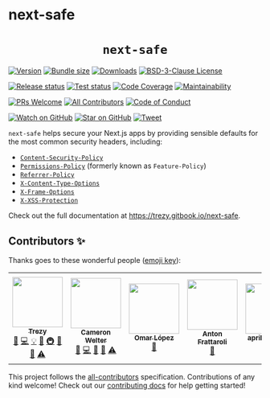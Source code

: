 # next-safe
<div align="center">
  <h1><code>next-safe</code></h1>
</div>

[![Version][version-badge]][package]
[![Bundle size][bundlephobia-badge]][bundlephobia]
[![Downloads][downloads-badge]][npmtrends]
[![BSD-3-Clause License][license-badge]][license]

[![Release status][release-status-badge]][release-status]
[![Test status][test-status-badge]][test-status]
[![Code Coverage][coveralls-badge]][coveralls]
[![Maintainability][codeclimate-badge]][codeclimate]

<!-- ALL-CONTRIBUTORS-BADGE:START - Do not remove or modify this section -->
[![PRs Welcome][prs-badge]][prs]
[![All Contributors](https://img.shields.io/badge/all_contributors-6-orange.svg?style=flat-square)](#contributors-)
[![Code of Conduct][code-of-conduct-badge]][code-of-conduct]
<!-- ALL-CONTRIBUTORS-BADGE:END -->

[![Watch on GitHub][github-watch-badge]][github-watch]
[![Star on GitHub][github-star-badge]][github-star]
[![Tweet][twitter-badge]][twitter]
<!-- [![Dependencies][daviddm-badge]][daviddm] -->

`next-safe` helps secure your Next.js apps by providing sensible defaults for the most common security headers, including:

* [`Content-Security-Policy`](https://developer.mozilla.org/en-US/docs/Web/HTTP/CSP)
* [`Permissions-Policy`](https://developer.mozilla.org/en-US/docs/Web/HTTP/Headers/Feature-Policy) (formerly known as `Feature-Policy`)
* [`Referrer-Policy`](https://developer.mozilla.org/en-US/docs/Web/HTTP/Headers/Referrer-Policy)
* [`X-Content-Type-Options`](https://developer.mozilla.org/en-US/docs/Web/HTTP/Headers/X-Content-Type-Options)
* [`X-Frame-Options`](https://developer.mozilla.org/en-US/docs/Web/HTTP/Headers/X-Frame-Options)
* [`X-XSS-Protection`](https://developer.mozilla.org/en-US/docs/Web/HTTP/Headers/X-XSS-Protection)

Check out the full documentation at https://trezy.gitbook.io/next-safe.

## Contributors ✨

Thanks goes to these wonderful people ([emoji key](https://allcontributors.org/docs/en/emoji-key)):

<!-- ALL-CONTRIBUTORS-LIST:START - Do not remove or modify this section -->
<!-- prettier-ignore-start -->
<!-- markdownlint-disable -->
<table>
  <tr>
    <td align="center"><a href="http://trezy.com"><img src="https://avatars.githubusercontent.com/u/442980?v=4?s=100" width="100px;" alt=""/><br /><sub><b>Trezy</b></sub></a><br /><a href="https://github.com/trezy/next-safe/issues?q=author%3Atrezy" title="Bug reports">🐛</a> <a href="https://github.com/trezy/next-safe/commits?author=trezy" title="Code">💻</a> <a href="#example-trezy" title="Examples">💡</a> <a href="#ideas-trezy" title="Ideas, Planning, & Feedback">🤔</a> <a href="#infra-trezy" title="Infrastructure (Hosting, Build-Tools, etc)">🚇</a> <a href="#maintenance-trezy" title="Maintenance">🚧</a> <a href="https://github.com/trezy/next-safe/pulls?q=is%3Apr+reviewed-by%3Atrezy" title="Reviewed Pull Requests">👀</a> <a href="https://github.com/trezy/next-safe/commits?author=trezy" title="Tests">⚠️</a></td>
    <td align="center"><a href="https://github.com/UncleClapton"><img src="https://avatars.githubusercontent.com/u/2686824?v=4?s=100" width="100px;" alt=""/><br /><sub><b>Cameron Welter</b></sub></a><br /><a href="https://github.com/trezy/next-safe/issues?q=author%3AUncleClapton" title="Bug reports">🐛</a> <a href="https://github.com/trezy/next-safe/commits?author=UncleClapton" title="Code">💻</a> <a href="#ideas-UncleClapton" title="Ideas, Planning, & Feedback">🤔</a> <a href="#maintenance-UncleClapton" title="Maintenance">🚧</a> <a href="https://github.com/trezy/next-safe/commits?author=UncleClapton" title="Tests">⚠️</a></td>
    <td align="center"><a href="https://www.linkedin.com/in/zomars/"><img src="https://avatars.githubusercontent.com/u/3504472?v=4?s=100" width="100px;" alt=""/><br /><sub><b>Omar López</b></sub></a><br /><a href="https://github.com/trezy/next-safe/commits?author=zomars" title="Documentation">📖</a></td>
    <td align="center"><a href="https://github.com/frattaro"><img src="https://avatars.githubusercontent.com/u/14955351?v=4?s=100" width="100px;" alt=""/><br /><sub><b>Anton Frattaroli</b></sub></a><br /><a href="https://github.com/trezy/next-safe/issues?q=author%3Afrattaro" title="Bug reports">🐛</a></td>
    <td align="center"><a href="https://github.com/april-ctrlspire"><img src="https://avatars.githubusercontent.com/u/79557092?v=4?s=100" width="100px;" alt=""/><br /><sub><b>april-ctrlspire</b></sub></a><br /><a href="#ideas-april-ctrlspire" title="Ideas, Planning, & Feedback">🤔</a></td>
    <td align="center"><a href="https://github.com/JLucasCAmorim"><img src="https://avatars.githubusercontent.com/u/27377264?v=4?s=100" width="100px;" alt=""/><br /><sub><b>João Lucas Evangelista C. de Amorim</b></sub></a><br /><a href="https://github.com/trezy/next-safe/issues?q=author%3AJLucasCAmorim" title="Bug reports">🐛</a> <a href="https://github.com/trezy/next-safe/commits?author=JLucasCAmorim" title="Code">💻</a></td>
  </tr>
</table>

<!-- markdownlint-restore -->
<!-- prettier-ignore-end -->

<!-- ALL-CONTRIBUTORS-LIST:END -->

This project follows the [all-contributors](https://github.com/all-contributors/all-contributors) specification. Contributions of any kind welcome! Check out our [contributing docs](./CONTRIBUTING.md) for help getting started!





[bundlephobia]: https://bundlephobia.com/package/next-safe
[bundlephobia-badge]: https://img.shields.io/bundlephobia/minzip/next-safe?style=flat-square
[code-of-conduct]: CODE_OF_CONDUCT.md
[code-of-conduct-badge]: https://img.shields.io/badge/code%20of-conduct-ff69b4.svg?style=flat-square
[codeclimate]: https://codeclimate.com/github/trezy/next-safe
[codeclimate-badge]: https://img.shields.io/codeclimate/maintainability/trezy/next-safe.svg?style=flat-square
[coveralls]: https://coveralls.io/github/trezy/next-safe
[coveralls-badge]: https://img.shields.io/coveralls/trezy/next-safe.svg?style=flat-square
[downloads-badge]: https://img.shields.io/npm/dm/next-safe.svg?style=flat-square
[github-watch]: https://github.com/trezy/next-safe/watchers
[github-watch-badge]: https://img.shields.io/github/watchers/trezy/next-safe.svg?style=social
[github-star]: https://github.com/trezy/next-safe/stargazers
[github-star-badge]: https://img.shields.io/github/stars/trezy/next-safe.svg?style=social
[license]: LICENSE
[license-badge]: https://img.shields.io/npm/l/next-safe.svg?style=flat-square
[npmtrends]: https://www.npmtrends.com/next-safe
[package]: https://npmjs.com/package/next-safe
[prs]: CONTRIBUTING.md
[prs-badge]: https://img.shields.io/badge/PRs-welcome-brightgreen.svg?style=flat-square
[release-status]: https://github.com/trezy/next-safe/actions/workflows/release.yml
[release-status-badge]: https://img.shields.io/github/workflow/status/trezy/next-safe/Release?style=flat-square&label=release
[test-status]: https://github.com/trezy/next-safe/actions/workflows/test.yml
[test-status-badge]: https://img.shields.io/github/workflow/status/trezy/next-safe/Test?style=flat-square&label=tests
[twitter]: https://twitter.com/intent/tweet?text=Check%20out%20trezy/next-safe%20by%20%40PokebagApp%20https%3A%2F%2Fgithub.com%2FPokebag%2Fdata-sdk%20%F0%9F%91%8D
[twitter-badge]: https://img.shields.io/twitter/url/https/github.com/trezy/next-safe.svg?style=social
[version-badge]: https://img.shields.io/npm/v/next-safe.svg?style=flat-square
